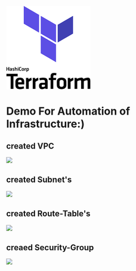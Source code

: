 ![](images/t-logo.png)

# Demo For Automation of Infrastructure:)

## created VPC
![](images/vpc's.JPG)

## created Subnet's
![](images/subnet's.JPG)

## created Route-Table's
![](images/route-table's.JPG)

## creaed Security-Group
![](images/sg's.JPG)
